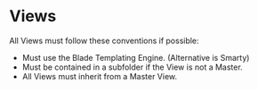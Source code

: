 # Views
All Views must follow these conventions if possible:

* Must use the Blade Templating Engine. (Alternative is Smarty)
* Must be contained in a subfolder if the View is not a Master.
* All Views must inherit from a Master View.